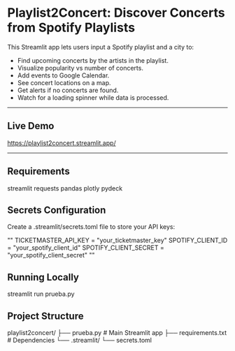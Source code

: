 # Playlist2Concert: Discover Concerts from Spotify Playlists

This Streamlit app lets users input a Spotify playlist and a city to:
- Find upcoming concerts by the artists in the playlist.
- Visualize popularity vs number of concerts.
- Add events to Google Calendar.
- See concert locations on a map.
- Get alerts if no concerts are found.
- Watch for a loading spinner while data is processed.

---

## Live Demo

https://playlist2concert.streamlit.app/  

---

## Requirements

streamlit
requests
pandas
plotly
pydeck

## Secrets Configuration

Create a .streamlit/secrets.toml file to store your API keys:

""
TICKETMASTER_API_KEY = "your_ticketmaster_key"
SPOTIFY_CLIENT_ID = "your_spotify_client_id"
SPOTIFY_CLIENT_SECRET = "your_spotify_client_secret"
""

## Running Locally

streamlit run prueba.py

## Project Structure

playlist2concert/
├── prueba.py                 # Main Streamlit app
├── requirements.txt          # Dependencies
└── .streamlit/
    └── secrets.toml   
